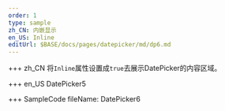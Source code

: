 ```yaml
--- 
order: 1
type: sample
zh_CN: 内嵌显示
en_US: Inline
editUrl: $BASE/docs/pages/datepicker/md/dp6.md
---
```


+++ zh_CN
将<Code>Inline</Code>属性设置成<Code>true</Code>去展示DatePicker的内容区域。

+++ en_US
DatePicker5

+++ SampleCode
fileName: DatePicker6

